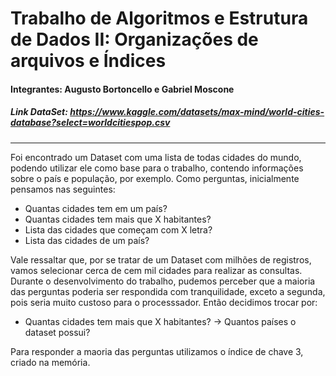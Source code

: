 # Trabalho de Algoritmos e Estrutura de Dados II: Organizações de arquivos e Índices

#### Integrantes: Augusto Bortoncello e Gabriel Moscone 

##### Link DataSet: https://www.kaggle.com/datasets/max-mind/world-cities-database?select=worldcitiespop.csv
---
Foi encontrado um Dataset com uma lista de todas cidades do mundo, podendo utilizar ele como base para o trabalho, contendo informações sobre o país e população, por exemplo. Como perguntas, inicialmente pensamos nas seguintes: 
*  Quantas cidades tem em um país? 
*  Quantas cidades tem mais que X habitantes? 
* Lista das cidades que começam com X letra? 
* Lista das cidades de um país? 

Vale ressaltar que, por se tratar de um Dataset com milhões de registros, vamos selecionar cerca de cem mil cidades para realizar as consultas.
Durante o desenvolvimento do trabalho, pudemos perceber que a maioria das perguntas poderia ser respondida com tranquilidade, exceto a segunda, pois seria muito custoso para o processsador. Então decidimos trocar por:
*  Quantas cidades tem mais que X habitantes? -> Quantos países o dataset possui?

Para responder a maoria das perguntas utilizamos o índice de chave 3, criado na memória.
